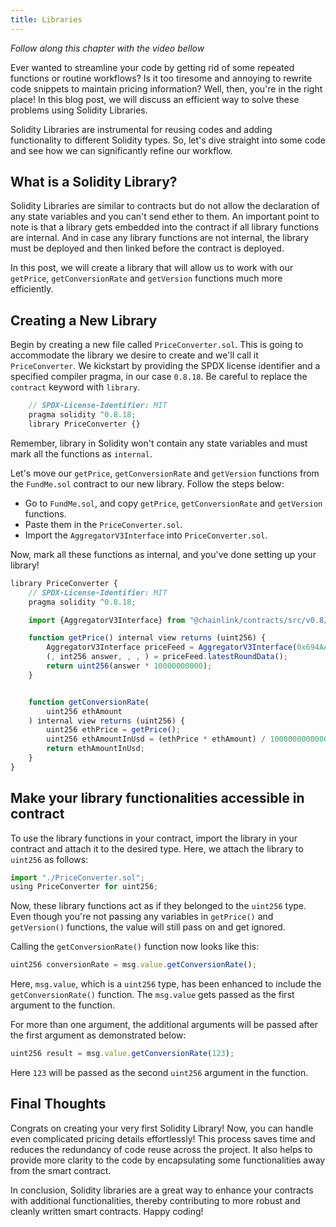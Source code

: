 ```yaml
---
title: Libraries
---
```


_Follow along this chapter with the video bellow_



Ever wanted to streamline your code by getting rid of some repeated functions or routine workflows? Is it too tiresome and annoying to rewrite code snippets to maintain pricing information? Well, then, you're in the right place! In this blog post, we will discuss an efficient way to solve these problems using Solidity Libraries.

Solidity Libraries are instrumental for reusing codes and adding functionality to different Solidity types. So, let's dive straight into some code and see how we can significantly refine our workflow.

## What is a Solidity Library?

Solidity Libraries are similar to contracts but do not allow the declaration of any state variables and you can't send ether to them. An important point to note is that a library gets embedded into the contract if all library functions are internal. And in case any library functions are not internal, the library must be deployed and then linked before the contract is deployed.

In this post, we will create a library that will allow us to work with our `getPrice`, `getConversionRate` and `getVersion` functions much more efficiently.

## Creating a New Library

Begin by creating a new file called `PriceConverter.sol`. This is going to accommodate the library we desire to create and we'll call it `PriceConverter`. We kickstart by providing the SPDX license identifier and a specified compiler pragma, in our case `0.8.18`. Be careful to replace the `contract` keyword with `library`.

```js
    // SPDX-License-Identifier: MIT
    pragma solidity ^0.8.18;
    library PriceConverter {}
```

Remember, library in Solidity won't contain any state variables and must mark all the functions as `internal`.

Let's move our `getPrice`, `getConversionRate` and `getVersion` functions from the `FundMe.sol` contract to our new library. Follow the steps below:

- Go to `FundMe.sol`, and copy `getPrice`, `getConversionRate` and `getVersion` functions.
- Paste them in the `PriceConverter.sol`.
- Import the `AggregatorV3Interface` into `PriceConverter.sol`.

Now, mark all these functions as internal, and you've done setting up your library!

```js
library PriceConverter {
    // SPDX-License-Identifier: MIT
    pragma solidity ^0.8.18;

    import {AggregatorV3Interface} from "@chainlink/contracts/src/v0.8/shared/interfaces/AggregatorV3Interface.sol";

    function getPrice() internal view returns (uint256) {
        AggregatorV3Interface priceFeed = AggregatorV3Interface(0x694AA1769357215DE4FAC081bf1f309aDC325306);
        (, int256 answer, , , ) = priceFeed.latestRoundData();
        return uint256(answer * 10000000000);
    }


    function getConversionRate(
        uint256 ethAmount
    ) internal view returns (uint256) {
        uint256 ethPrice = getPrice();
        uint256 ethAmountInUsd = (ethPrice * ethAmount) / 1000000000000000000;
        return ethAmountInUsd;
    }
}
```

## Make your library functionalities accessible in contract

To use the library functions in your contract, import the library in your contract and attach it to the desired type. Here, we attach the library to `uint256` as follows:

```javascript
import "./PriceConverter.sol";
using PriceConverter for uint256;
```

Now, these library functions act as if they belonged to the `uint256` type. Even though you're not passing any variables in `getPrice()` and `getVersion()` functions, the value will still pass on and get ignored.

Calling the `getConversionRate()` function now looks like this:

```javascript
uint256 conversionRate = msg.value.getConversionRate();
```

Here, `msg.value`, which is a `uint256` type, has been enhanced to include the `getConversionRate()` function. The `msg.value` gets passed as the first argument to the function.

For more than one argument, the additional arguments will be passed after the first argument as demonstrated below:

```javascript
uint256 result = msg.value.getConversionRate(123);
```

Here `123` will be passed as the second `uint256` argument in the function.

## Final Thoughts

Congrats on creating your very first Solidity Library! Now, you can handle even complicated pricing details effortlessly! This process saves time and reduces the redundancy of code reuse across the project. It also helps to provide more clarity to the code by encapsulating some functionalities away from the smart contract.

In conclusion, Solidity libraries are a great way to enhance your contracts with additional functionalities, thereby contributing to more robust and cleanly written smart contracts. Happy coding!
